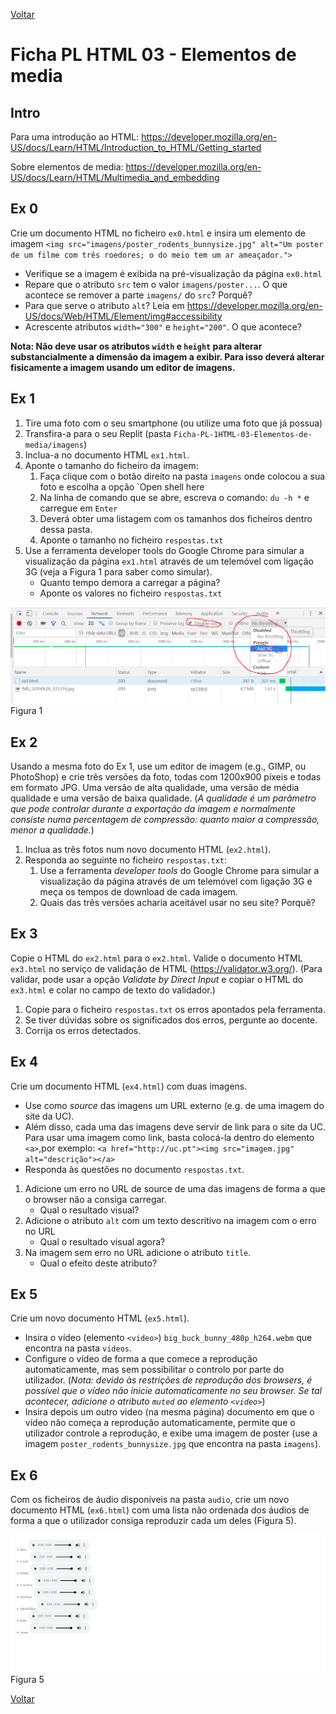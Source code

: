 [Voltar](/1.begin.md)

# Ficha PL HTML 03 - Elementos de media

## Intro
Para uma introdução ao HTML: https://developer.mozilla.org/en-US/docs/Learn/HTML/Introduction_to_HTML/Getting_started

Sobre elementos de media: https://developer.mozilla.org/en-US/docs/Learn/HTML/Multimedia_and_embedding


## Ex 0
Crie um documento HTML no ficheiro `ex0.html` e insira um elemento de imagem `<img src="imagens/poster_rodents_bunnysize.jpg" alt="Um poster de um filme com três roedores; o do meio tem um ar ameaçador.">`

- Verifique se a imagem é exibida na pré-visualização da página `ex0.html`
- Repare que o atributo `src` tem o valor `imagens/poster...`. O que acontece se remover a parte `imagens/` do `src`? Porquê?
- Para que serve o atributo `alt`? Leia em https://developer.mozilla.org/en-US/docs/Web/HTML/Element/img#accessibility
- Acrescente atributos `width="300"` e `height="200"`. O que acontece?

**Nota: Não deve usar os atributos `width` e `height` para alterar substancialmente a dimensão da imagem a exibir. Para isso deverá alterar fisicamente a imagem usando um editor de imagens.**

## Ex 1

1. Tire uma foto com o seu smartphone (ou utilize uma foto que já possua)
2. Transfira-a para o seu Replit (pasta `Ficha-PL-1HTML-03-Elementos-de-media/imagens`)
3. Inclua-a no documento HTML `ex1.html`.
1. Aponte o tamanho do ficheiro da imagem:
   1. Faça clique com o botão direito na pasta `imagens` onde colocou a sua foto e escolha a opção `Open shell here
   2. Na linha de comando que se abre, escreva o comando: `du -h *` e  carregue em `Enter`
   3. Deverá obter uma listagem com os tamanhos dos ficheiros dentro dessa pasta.
   4. Aponte o tamanho no ficheiro `respostas.txt`
4. Use a ferramenta developer tools do Google Chrome para simular a visualização da página `ex1.html` através de um telemóvel com ligação 3G (veja a Figura 1 para saber como simular). 
   - Quanto tempo demora a carregar a página?
   - Aponte os valores no ficheiro `respostas.txt`

![](assets/fig1.png)
Figura 1


## Ex 2
Usando a mesma foto do Ex 1, use um editor de imagem (e.g., GIMP, ou PhotoShop) e crie três versões da foto, todas com 1200x900 píxeis e todas em formato JPG. Uma versão de alta qualidade, uma versão de média qualidade e uma versão de baixa qualidade. (_A qualidade é um parâmetro que pode controlar durante a exportação da imagem e normalmente consiste numa percentagem de compressão: quanto maior a compressão, menor a qualidade._)

1. Inclua as três fotos num novo documento HTML (`ex2.html`).
2. Responda ao seguinte no ficheiro `respostas.txt`:
     1. Use a ferramenta _developer tools_ do Google Chrome para simular a visualização da página através de um telemóvel com ligação 3G e meça os tempos de download de cada imagem.
     4. Quais das três versões acharia aceitável usar no seu site? Porquê?


## Ex 3
Copie o HTML do `ex2.html` para o `ex2.html`.
Valide o documento HTML `ex3.html` no serviço de validação de HTML (https://validator.w3.org/). (Para validar, pode usar a opção _Validate by Direct Input_ e copiar o HTML do `ex3.html` e colar no campo de texto do validador.)

1. Copie para o ficheiro `respostas.txt` os erros apontados pela ferramenta.
2. Se tiver dúvidas sobre os significados dos erros, pergunte ao docente.
3. Corrija os erros detectados.


## Ex 4
Crie um documento HTML (`ex4.html`) com duas imagens. 
- Use como _source_ das imagens um URL externo (e.g. de uma imagem do site da UC).
- Além disso, cada uma das imagens deve servir de link para o site da UC. Para usar uma imagem como link, basta colocá-la dentro do elemento `<a>`,por exemplo: `<a href="http://uc.pt"><img src="imagem.jpg" alt="descrição"></a>`
- Responda às questões no documento `respostas.txt`. 

1. Adicione um erro no URL de source de uma das imagens de forma a que o browser não a consiga carregar.
   - Qual o resultado visual?
2. Adicione o atributo `alt` com um texto descritivo na imagem com o erro no URL
   - Qual o resultado visual agora?
3. Na imagem sem erro no URL adicione o atributo `title`.
   - Qual o efeito deste atributo?


## Ex 5
Crie um novo documento HTML (`ex5.html`).
- Insira o vídeo (elemento `<video>`) `big_buck_bunny_480p_h264.webm` que encontra na pasta `videos`.
- Configure o vídeo de forma a que comece a reprodução automaticamente, mas sem possibilitar o controlo por parte do utilizador. (*Nota: devido às restrições de reprodução dos browsers, é possível que o vídeo não inicie automaticamente no seu browser. Se tal acontecer, adicione o atributo `muted` ao elemento `<video>`*)
- Insira depois um outro video (na mesma página) documento em que o vídeo não começa a reprodução automaticamente, permite que o utilizador controle a reprodução, e exibe uma imagem de poster (use a imagem `poster_rodents_bunnysize.jpg` que encontra na pasta `imagens`).

## Ex 6
Com os ficheiros de áudio disponíveis na pasta `audio`, crie um novo documento HTML (`ex6.html`) com uma lista não ordenada dos áudios de forma a que o utilizador consiga reproduzir cada um deles (Figura 5).

![](assets/fig5.png)
Figura 5


[Voltar](/1.begin.md)